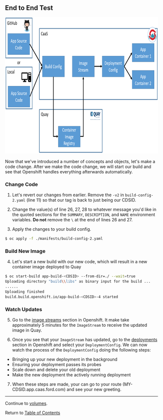 ## End to End Test

<p align="center">
  <img src="../images/overview.png" width="850" height="450">
</p>

Now that we've introduced a number of concepts and objects, let's make a code change. After we make the code change, we will start our build and see that Openshift handles everything afterwards automatically.

### Change Code

1. Let's revert our changes from earlier. Remove the `-v2` in `build-config-2.yaml` (line 11) so that our tag is back to just being our CDSID. 

2. Change the value(s) of line 26, 27, 28 to whatever message you'd like in the quoted sections for the `SUMMARY`, `DESCRIPTION`, and `NAME` environment variables. **Do not** remove the `\` at the end of lines 26 and 27. 

3. Apply the changes to your build config. 

```bash
$ oc apply -f ./manifests/build-config-2.yaml
```

### Build New Image

4. Let's start a new build with our new code, which will result in a new container image deployed to Quay

```bash
$ oc start-build app-build-<CDSID> --from-dir=./ --wait=true
Uploading directory "build\\libs" as binary input for the build ...
......
Uploading finished
build.build.openshift.io/app-build-<CDSID>-4 started
```

### Watch Updates

5. Go to the [image streams](https://api.caas.ford.com/console/project/devenablement-workshop-dev/browse/images) section in Openshift. It make take approximately 5 minutes for the `ImageStream` to receive the updated image in Quay. 

6. Once you see that your `ImageStream` has updated, go to the [deployments](https://api.caas.ford.com/console/project/devenablement-workshop-dev/browse/deployments) section in Openshift and select your `DeploymentConfig`. We can now watch the process of the `DeploymentConfig` doing the following steps:

- Bringing up your new deployment in the background
- Ensuring your deployment passes its probes
- Scale down and delete your old deployment
- Make the new deployment the actively running deployment 

7. When these steps are made, your can go to your route (MY-CDSID.app.caas.ford.com) and see your new greeting. 

---

Continue to [volumes](./16-volumesintro.md).

Return to [Table of Contents](../README.md#agenda)
